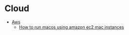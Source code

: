 # Cloud
- [Aws](./cloud/aws/index.md)
  - [How to run macos using amazon ec2 mac instances](./cloud/aws/how-to-launch-a-mac-instance.md)
